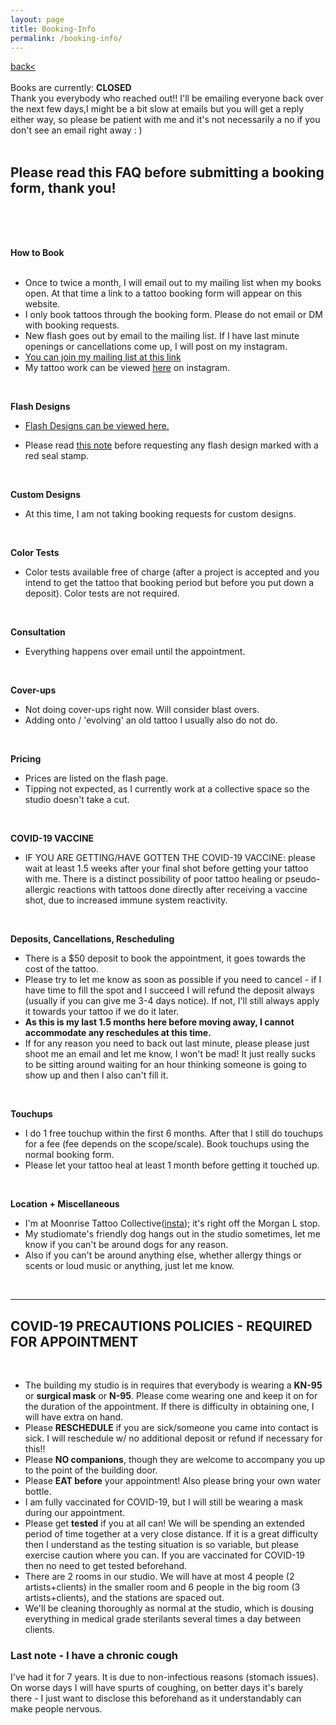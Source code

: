 ```yaml
---
layout: page
title: Booking-Info
permalink: /booking-info/
---
```

<a href="/">back< </a>  
<br>
Books are currently: **CLOSED**  
Thank you everybody who reached out!! I'll be emailing everyone back over the next few days,I might be a bit slow at emails but you will get a reply either way, so please be patient with me and it's not necessarily a no if you don't see an email right away : )  
<br>
<!-- [Booking Form Link](https://form.jotform.com/210240919510142)   -->
**Please read this FAQ before submitting a booking form, thank you!**  
---
<br>
<br>
<br>

**How to Book**  
<br>
- Once to twice a month, I will email out to my mailing list when my books open. At that time a link to a tattoo booking form will appear on this website.  
- I only book tattoos through the booking form. Please do not email or DM with booking requests.  
- New flash goes out by email to the mailing list. If I have last minute openings or cancellations come up, I will post on my instagram.    
- [You can join my mailing list at this link](https://eepurl.com/hgUiO9)  
- My tattoo work can be viewed [here](https://instagram.com/sleep.on.frogs) on instagram.  
<br>

**Flash Designs**  
- [Flash Designs can be viewed here.](https://frogsfrogs.github.io/flash-designs)   
<!-- - Flash Designs will be posted here when books open. -->
- Please read <a href="/red-seal">this note</a> before requesting any flash design marked with a red seal stamp.  
<br>

**Custom Designs**  
- At this time, I am not taking booking requests for custom designs.    

<!-- - At this time, I am taking custom tattoo requests for **freehand black linework designs only**. Freehand means that I draw the design directly onto your skin at the appointment (therefore design will not be shown beforehand as there is nothing to show).   
- The <a href="/red-seal">note I mention above</a> applies to custom designs as well. -->
<!-- - Custom designs will be available to view **at the time of the appointment**. I totally understand if this is a dealbreaker, as I know for some this is not comfortable. I cannot make the promise to send drafts earlier however. Adjustments can be made to the design at the time of the appointment! -->  
<br>

**Color Tests**  
- Color tests available free of charge (after a project is accepted and you intend to get the tattoo that booking period but before you put down a deposit). Color tests are not required.  
<br>

<!-- Complexion  
- I tattoo all complexions.  
- I fully trust that people know best what they want on their own bodies.  
- If there is something to do with complexion that I am not confident with on a technical level, I will offer a steep discount if the client is generous to trust me with the project anyways, as it would be a learning tattoo.  
- I am well settled in the styles I tattoo in though, so the above rarely comes up nowadays.   
<br> -->

**Consultation**  
- Everything happens over email until the appointment.  
<br>

**Cover-ups**  
<!-- - I usually do not do cover-ups, but occasionally I will take on this kind of project. Usually the design has to be a lot bigger than the old one to be effective. -->  
- Not doing cover-ups right now. Will consider blast overs.  
- Adding onto / 'evolving' an old tattoo I usually also do not do.    
<br>

**Pricing**  

<!-- - I will send you the price quote in my email response to your booking request. Usually it is flat rate, sometimes hourly or day rate if it is a big project. For more expensive projects I often send a sliding scale quote. If you are uncertain about sliding scale pricing <a href="/sliding-scale">please see this note about it</a>.  
- If it is out of budget, let me know I will send you a sliding scale pricing.    
- Current rates will be listed in the booking form. My rate honestly goes up and down a bit, depending on my work situation in a particular month.  
- My appointment minimum is $150.   -->
- Prices are listed on the flash page.  
- Tipping not expected, as I currently work at a collective space so the studio doesn't take a cut.  
<br>

**COVID-19 VACCINE**  
- IF YOU ARE GETTING/HAVE GOTTEN THE COVID-19 VACCINE: please wait at least 1.5 weeks after your final shot before getting your tattoo with me. There is a distinct possibility of poor tattoo healing or pseudo-allergic reactions with tattoos done directly after receiving a vaccine shot, due to increased immune system reactivity.  
<br>

**Deposits, Cancellations, Rescheduling**  
- There is a $50 deposit to book the appointment, it goes towards the cost of the tattoo.  
- Please try to let me know as soon as possible if you need to cancel - if I have time to fill the spot and I succeed I will refund the deposit always (usually if you can give me 3-4 days notice). If not, I'll still always apply it towards your tattoo if we do it later.  
- **As this is my last 1.5 months here before moving away, I cannot accommodate any reschedules at this time.**
- If for any reason you need to back out last minute, please please just shoot me an email and let me know, I won't be mad! It just really sucks to be sitting around waiting for an hour thinking someone is going to show up and then I also can't fill it.  
<br>

**Touchups**  
- I do 1 free touchup within the first 6 months. After that I still do touchups for a fee (fee depends on the scope/scale). Book touchups using the normal booking form.  
- Please let your tattoo heal at least 1 month before getting it touched up.  
<br>

**Location + Miscellaneous**  
- I'm at Moonrise Tattoo Collective([insta](https://instagram.com/moonrise.tattoo)); it's right off the Morgan L stop.  
- My studiomate's friendly dog hangs out in the studio sometimes, let me know if you can't be around dogs for any reason.  
- Also if you can't be around anything else, whether allergy things or scents or loud music or anything, just let me know.  
<br>

---
## COVID-19 PRECAUTIONS POLICIES - REQUIRED FOR APPOINTMENT  
<br>

- The building my studio is in requires that everybody is wearing a **KN-95** or **surgical mask** or **N-95**. Please come wearing one and keep it on for the duration of the appointment. If there is difficulty in obtaining one, I will have extra on hand.  
- Please **RESCHEDULE** if you are sick/someone you came into contact is sick. I will reschedule w/ no additional deposit or refund if necessary for this!!  
- Please **NO companions**, though they are welcome to accompany you up to the point of the building door.  
- Please **EAT before** your appointment! Also please bring your own water bottle.  
- I am fully vaccinated for COVID-19, but I will still be wearing a mask during our appointment.  
- Please get **tested** if you at all can! We will be spending an extended period of time together at a very close distance. If it is a great difficulty then I understand as the testing situation is so variable, but please exercise caution where you can. If you are vaccinated for COVID-19 then no need to get tested beforehand.  
- There are 2 rooms in our studio. We will have at most 4 people (2 artists+clients) in the smaller room and 6 people in the big room (3 artists+clients), and the stations are spaced out.  
- We'll be cleaning thoroughly as normal at the studio, which is dousing everything in medical grade sterilants several times a day between clients. 

### Last note -  I have a chronic cough  
I've had it for 7 years. It is due to non-infectious reasons (stomach issues). On worse days I will have spurts of coughing, on better days it's barely there - I just want to disclose this beforehand as it understandably can make people nervous.   



